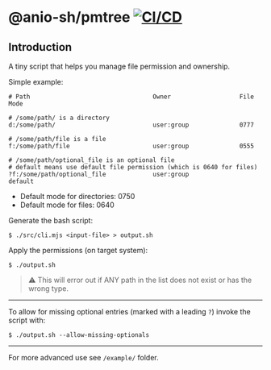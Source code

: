 # @anio-sh/pmtree [![CI/CD](https://github.com/anio-sh/nodejs-pmtree-cli/actions/workflows/cicd.yaml/badge.svg?branch=main)](https://github.com/anio-sh/nodejs-pmtree-cli/actions/workflows/cicd.yaml)

## Introduction

A tiny script that helps you manage file permission and ownership.

Simple example:

```
# Path									Owner					File Mode

# /some/path/ is a directory
d:/some/path/							user:group				0777

# /some/path/file is a file
f:/some/path/file						user:group				0555

# /some/path/optional_file is an optional file
# default means use default file permission (which is 0640 for files)
?f:/some/path/optional_file				user:group				default
```

* Default mode for directories: 0750
* Default mode for files: 0640

Generate the bash script:

`$ ./src/cli.mjs <input-file> > output.sh`

Apply the permissions (on target system):

`$ ./output.sh `

> ⚠️  This will error out if ANY path in the list does not exist or has the wrong type.

---

To allow for missing optional entries (marked with a leading `?`) invoke the script with:

`$ ./output.sh --allow-missing-optionals`

---

For more advanced use see `/example/` folder.
